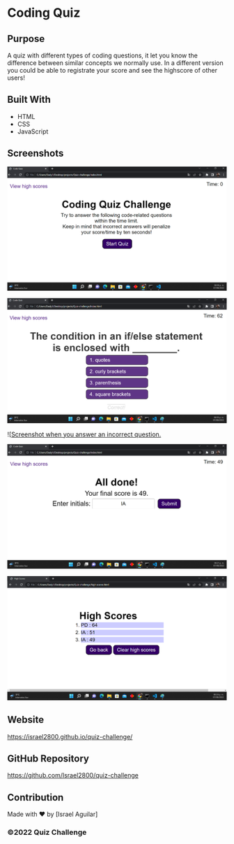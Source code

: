 # Coding Quiz

## Purpose
A quiz with different types of coding questions, it let you know the difference between similar concepts we normally use. In a different version you could be able to registrate your score and see the highscore of other users! 

## Built With
* HTML
* CSS
* JavaScript

## Screenshots
![Screenshot of the inital part of the quiz.](images/screenshot-1.png)

![Screenshot when you answer a correct question.](images/screenshot-2.png)

![[Screenshot when you answer an incorrect question.](images/screenshot-3.png)

![Screenshot when you finish the quiz.](images/screenshot-4.png)

![Screenshot of High Scores.](images/screenshot-5.png)

## Website
https://israel2800.github.io/quiz-challenge/

## GitHub Repository
https://github.com/Israel2800/quiz-challenge

## Contribution
Made with ❤️ by [Israel Aguilar]

### ©️2022 Quiz Challenge